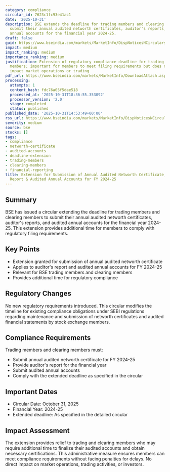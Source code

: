 ```yaml
---
category: compliance
circular_id: 7623c1fc93e41ac1
date: '2025-10-31'
description: BSE extends the deadline for trading members and clearing members to
  submit their annual audited networth certificates, auditor's reports, and audited
  annual accounts for the financial year 2024-25.
draft: false
guid: https://www.bseindia.com/markets/MarketInfo/DispNoticesNCirculars.aspx?Noticeid={2E2DEE24-0854-4ED8-948B-A7BCAD2C8D8B}&noticeno=20251031-61&dt=10/31/2025&icount=61&totcount=66&flag=0
impact: medium
impact_ranking: medium
importance_ranking: medium
justification: Extension of regulatory compliance deadline for trading and clearing
  members; important for members to meet filing requirements but does not directly
  impact market operations or trading
pdf_url: https://www.bseindia.com/markets/MarketInfo/DownloadAttach.aspx?id=20251031-61&attachedId=8e2074a3-0e48-41da-bd06-2c0bd3b6c02b
processing:
  attempts: 1
  content_hash: fdc76a05f5dae518
  processed_at: '2025-10-31T18:36:55.353092'
  processor_version: '2.0'
  stage: completed
  status: published
published_date: '2025-10-31T14:53:49+00:00'
rss_url: https://www.bseindia.com/markets/MarketInfo/DispNoticesNCirculars.aspx?Noticeid={2E2DEE24-0854-4ED8-948B-A7BCAD2C8D8B}&noticeno=20251031-61&dt=10/31/2025&icount=61&totcount=66&flag=0
severity: medium
source: bse
stocks: []
tags:
- compliance
- networth-certificate
- audited-accounts
- deadline-extension
- trading-members
- clearing-members
- financial-reporting
title: Extension for Submission of Annual Audited Networth Certificate, Auditor's
  Report & Audited Annual Accounts for FY 2024-25
---
```


## Summary

BSE has issued a circular extending the deadline for trading members and clearing members to submit their annual audited networth certificates, auditor's reports, and audited annual accounts for the financial year 2024-25. This extension provides additional time for members to comply with regulatory filing requirements.

## Key Points

- Extension granted for submission of annual audited networth certificate
- Applies to auditor's report and audited annual accounts for FY 2024-25
- Relevant for BSE trading members and clearing members
- Provides additional time for regulatory compliance

## Regulatory Changes

No new regulatory requirements introduced. This circular modifies the timeline for existing compliance obligations under SEBI regulations regarding maintenance and submission of networth certificates and audited financial statements by stock exchange members.

## Compliance Requirements

Trading members and clearing members must:
- Submit annual audited networth certificate for FY 2024-25
- Provide auditor's report for the financial year
- Submit audited annual accounts
- Comply with the extended deadline as specified in the circular

## Important Dates

- Circular Date: October 31, 2025
- Financial Year: 2024-25
- Extended deadline: As specified in the detailed circular

## Impact Assessment

The extension provides relief to trading and clearing members who may require additional time to finalize their audited accounts and obtain necessary certifications. This administrative measure ensures members can meet compliance requirements without facing penalties for delays. No direct impact on market operations, trading activities, or investors.
